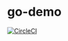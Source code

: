 # go-demo

[![CircleCI](https://circleci.com/gh/ejparz/go-demo.svg?style=svg)](https://circleci.com/gh/ejparz/go-demo)
